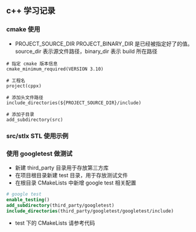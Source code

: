 ## c++ 学习记录

### cmake 使用
* PROJECT_SOURCE_DIR PROJECT_BINARY_DIR 是已经被指定好了的值。source_dir 表示源文件路径，binary_dir 表示 build 所在路径

```shell
# 指定 cmake 版本信息
cmake_minimum_required(VERSION 3.10)

# 工程名
project(cppx)

# 添加头文件路径
include_directories(${PROJECT_SOURCE_DIR}/include)

# 添加子目录
add_subdirectory(src)
```


### src/stlx STL 使用示例


### 使用 googletest 做测试
* 新建 third_party 目录用于存放第三方库
* 在项目根目录新建 test 目录，用于存放测试文件
* 在根目录 CMakeLists 中新增 google test 相关配置
```cmake
# google test
enable_testing()
add_subdirectory(third_party/googletest)
include_directories(third_party/googletest/googletest/include)
```
* test 下的 CMakeLists 请参考代码
